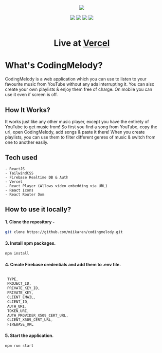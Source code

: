 <div align=center>
  <a href="https://codingmelody.vercel.app">
    <img src="https://user-images.githubusercontent.com/88707539/191809130-f50563d3-de02-40d0-be22-0347586a9c1e.svg"></img>
  </a>  
</div>
<br>
<div align="center">
  <img src="https://img.shields.io/badge/React-20232A?style=for-the-badge&logo=react&logoColor=61DAFB">
  <img src="https://img.shields.io/badge/Tailwind_CSS-38B2AC?style=for-the-badge&logo=tailwind-css&logoColor=white">
  <img src="https://img.shields.io/badge/Firebase-FFCA28.svg?style=for-the-badge&logo=Firebase&logoColor=black">
  <img src="https://img.shields.io/badge/Vercel-000000?style=for-the-badge&logo=vercel&logoColor=white">
</div>

<br>

<div align=center> 

# Live at <a href="https://codingmelody.vercel.app">Vercel</a>

</div>


# What's CodingMelody?
CodingMelody is a web application which you can use to listen to your favourite music from YouTube without any ads interrupting it. You can also create your own playlists & enjoy them free of charge. On mobile you can use it even if screen is off.

## How It Works?
It works just like any other music player, except you have the entirety of YouTube to get music from! So first you find a song from YouTube, copy the url, open CodingMelody, add songs & paste it there! When you create playlists, you can use them to filter different genres of music & switch from one to another easily.

## Tech used
    - ReactJS
    - TailwindCSS
    - Firebase Realtime DB & Auth
    - Vercel
    - React Player (Allows video embedding via URL)
    - React Icons
    - React Router Dom
    

## How to use it locally?

 #### 1. Clone the repository -
   ```sh
   git clone https://github.com/miikaran/codingmelody.git
  ```
 #### 3. Install npm packages.
   ```sh
   npm install
   ```
 #### 4. Create Firebase credentials and add them to .env file.
   ```js
   
    TYPE,
    PROJECT_ID,
    PRIVATE_KEY_ID,
    PRIVATE_KEY,
    CLIENT_EMAIL,
    CLIENT_ID,
    AUTH_URI,
    TOKEN_URI,
    AUTH_PROVIDER_X509_CERT_URL,
    CLIENT_X509_CERT_URL,
    FIREBASE_URL
   ```
   
 #### 5. Start the application.

  ```sh
  npm run start
 ```
 







